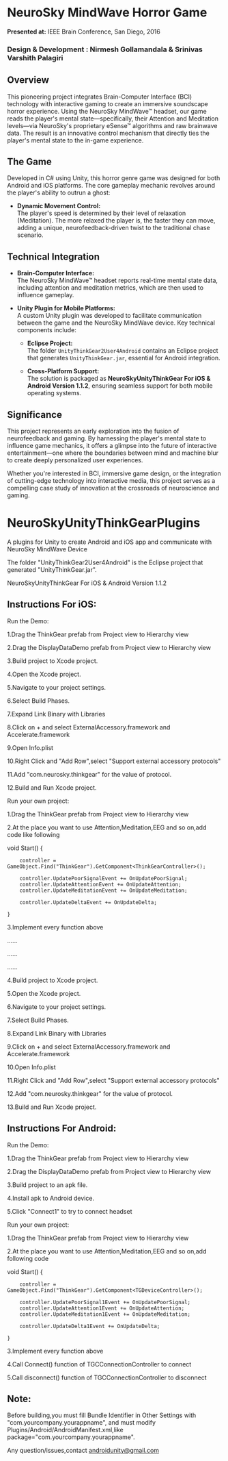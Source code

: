 # NeuroSky MindWave Horror Game

**Presented at:** IEEE Brain Conference, San Diego, 2016

### Design & Development : Nirmesh Gollamandala & Srinivas Varshith Palagiri

## Overview

This pioneering project integrates Brain-Computer Interface (BCI) technology with interactive gaming to create an immersive soundscape horror experience. Using the NeuroSky MindWave™ headset, our game reads the player's mental state—specifically, their Attention and Meditation levels—via NeuroSky's proprietary eSense™ algorithms and raw brainwave data. The result is an innovative control mechanism that directly ties the player's mental state to the in-game experience.

## The Game

Developed in C# using Unity, this horror genre game was designed for both Android and iOS platforms. The core gameplay mechanic revolves around the player's ability to outrun a ghost:
- **Dynamic Movement Control:**  
  The player's speed is determined by their level of relaxation (Meditation). The more relaxed the player is, the faster they can move, adding a unique, neurofeedback-driven twist to the traditional chase scenario.

## Technical Integration

- **Brain-Computer Interface:**  
  The NeuroSky MindWave™ headset reports real-time mental state data, including attention and meditation metrics, which are then used to influence gameplay.
  
- **Unity Plugin for Mobile Platforms:**  
  A custom Unity plugin was developed to facilitate communication between the game and the NeuroSky MindWave device. Key technical components include:
  
  - **Eclipse Project:**  
    The folder `UnityThinkGear2User4Android` contains an Eclipse project that generates `UnityThinkGear.jar`, essential for Android integration.
  
  - **Cross-Platform Support:**  
    The solution is packaged as **NeuroSkyUnityThinkGear For iOS & Android Version 1.1.2**, ensuring seamless support for both mobile operating systems.

## Significance

This project represents an early exploration into the fusion of neurofeedback and gaming. By harnessing the player's mental state to influence game mechanics, it offers a glimpse into the future of interactive entertainment—one where the boundaries between mind and machine blur to create deeply personalized user experiences.

Whether you're interested in BCI, immersive game design, or the integration of cutting-edge technology into interactive media, this project serves as a compelling case study of innovation at the crossroads of neuroscience and gaming.


# NeuroSkyUnityThinkGearPlugins
A plugins for Unity to create Android and iOS app and communicate with NeuroSky MindWave Device

The folder "UnityThinkGear2User4Android" is the Eclipse project that generated "UnityThinkGear.jar".

NeuroSkyUnityThinkGear For iOS & Android Version 1.1.2


Instructions For iOS:
--------------------------------------

Run the Demo:

1.Drag the ThinkGear prefab from Project view to Hierarchy view

2.Drag the DisplayDataDemo prefab from Project view to Hierarchy view

3.Build project to Xcode project.

4.Open the Xcode project.

5.Navigate to your project settings.

6.Select Build Phases.

7.Expand Link Binary with Libraries

8.Click on + and select ExternalAccessory.framework and Accelerate.framework

9.Open Info.plist

10.Right Click and "Add Row",select "Support external accessory protocols"

11.Add "com.neurosky.thinkgear" for the value of protocol.

12.Build and Run Xcode project.


Run your own project:

1.Drag the ThinkGear prefab from Project view to Hierarchy view	

2.At the place you want to use Attention,Meditation,EEG and so on,add code like following

   void Start()
    {
		
		controller = GameObject.Find("ThinkGear").GetComponent<ThinkGearController>();
		
		controller.UpdatePoorSignalEvent += OnUpdatePoorSignal;
		controller.UpdateAttentionEvent += OnUpdateAttention;
		controller.UpdateMeditationEvent += OnUpdateMeditation;
		
		controller.UpdateDeltaEvent += OnUpdateDelta;
		
    }
    

3.Implement every function above

......

......

......

4.Build project to Xcode project.

5.Open the Xcode project.

6.Navigate to your project settings.

7.Select Build Phases.

8.Expand Link Binary with Libraries

9.Click on + and select ExternalAccessory.framework and Accelerate.framework

10.Open Info.plist

11.Right Click and "Add Row",select "Support external accessory protocols"

12.Add "com.neurosky.thinkgear" for the value of protocol.

13.Build and Run Xcode project.



Instructions For Android:
--------------------------------------


Run the Demo:

1.Drag the ThinkGear prefab from Project view to Hierarchy view

2.Drag the DisplayDataDemo prefab from Project view to Hierarchy view

3.Build project to an apk file.

4.Install apk to Android device.

5.Click "Connect1" to try to connect headset



Run your own project:

1.Drag the ThinkGear prefab from Project view to Hierarchy view	

2.At the place you want to use Attention,Meditation,EEG and so on,add following code

   void Start()
    {
		
		controller = GameObject.Find("ThinkGear").GetComponent<TGDeviceController>();
		
		controller.UpdatePoorSignal1Event += OnUpdatePoorSignal;
		controller.UpdateAttention1Event += OnUpdateAttention;
		controller.UpdateMeditation1Event += OnUpdateMeditation;
		
		controller.UpdateDelta1Event += OnUpdateDelta;
		
    }
    

3.Implement every function above

4.Call Connect() function of TGCConnectionController to connect

5.Call disconnect() function of TGCConnectionController to disconnect


Note:
--------------------------------------
Before building,you must fill Bundle Identifier in Other Settings with "com.yourcompany.yourappname",
and must modify Plugins/Android/AndroidManifest.xml,like package="com.yourcompany.yourappname".

Any question/issues,contact androidunity@gmail.com

